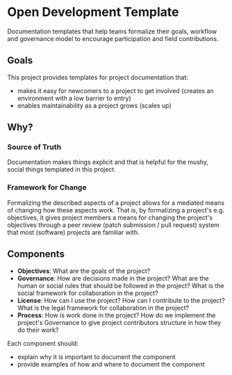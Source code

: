 # Open Development Template

Documentation templates that help teams formalize their goals, workflow and governance model to encourage participation and field contributions.

## Goals

This project provides templates for project documentation that:

- makes it easy for newcomers to a project to get involved (creates an environment with a low barrier to entry)
- enables maintainability as a project grows (scales up)

## Why?

### Source of Truth

Documentation makes things explicit and that is helpful for the mushy, social
things templated in this project.

### Framework for Change

Formalizing the described aspects of a project allows for a mediated means of
changing how these aspects work. That is, by formalizing a project's e.g.
objectives, it gives project members a means for changing the project's
objectives through a peer review (patch submission / pull request) system that
most (software) projects are familiar with.

## Components

- **Objectives**: What are the goals of the project?
- **Governance**: How are decisions made in the project? What are the human or social rules that should be followed in the project? What is the social framework for collaboration in the project?
- **License**: How can I use the project? How can I contribute to the project? What is the legal framework for collaboration in the project?
- **Process**: How is work done in the project? How do we implement the project's Governance to give project contributors structure in how they do their work?

Each component should:

- explain why it is important to document the component
- provide examples of how and where to document the component
